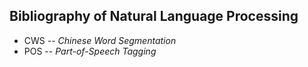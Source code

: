 Bibliography of Natural Language Processing
---

- CWS -- *Chinese Word Segmentation*
- POS -- *Part-of-Speech Tagging*
